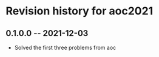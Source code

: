 # Revision history for aoc2021

## 0.1.0.0 -- 2021-12-03

* Solved the first three problems from aoc
